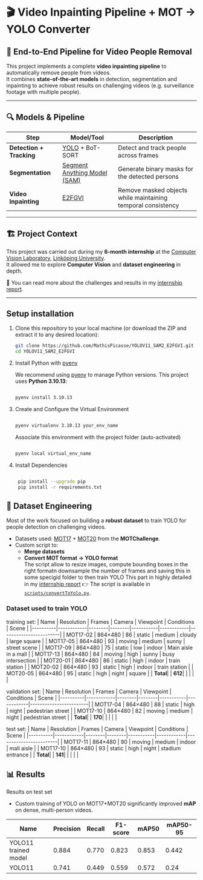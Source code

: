 # 🎬 Video Inpainting Pipeline + MOT → YOLO Converter

## 🚀 End-to-End Pipeline for **Video People Removal**

This project implements a complete **video inpainting pipeline** to automatically remove people from videos.  
It combines **state-of-the-art models** in detection, segmentation and inpainting to achieve robust results on challenging videos (e.g. surveillance footage with multiple people).

---

## 🔍 Models & Pipeline

| Step                  | Model/Tool | Description |
|-----------------------|------------|-------------|
| **Detection + Tracking** | [YOLO](https://github.com/ultralytics/ultralytics) + BoT-SORT | Detect and track people across frames |
| **Segmentation**      | [Segment Anything Model (SAM)](https://segment-anything.com/) | Generate binary masks for the detected persons |
| **Video Inpainting**  | [E2FGVI](https://github.com/MCG-NKU/E2FGVI) | Remove masked objects while maintaining temporal consistency |

---

## 🏗️ Project Context

This project was carried out during my **6-month internship** at the <a href="https://liu.se/en/organisation/liu/isy/cvl">Computer Vision Laboratory</a>, <a href="https://liu.se/en">Linköping University</a>.  
It allowed me to explore **Computer Vision** and **dataset engineering** in depth.  

📄 You can read more about the challenges and results in my [internship report](assets/internship_report.pdf).

---

## Setup installation 
1. Clone this repository to your local machine (or download the ZIP and extract it to any desired location):

   ```bash
   git clone https://github.com/MathisPicasse/YOLOV11_SAM2_E2FGVI.git
   cd YOLOV11_SAM2_E2FGVI
   ```

2. Install Python with <a href="https://github.com/pyenv/pyenv">pyenv</a>
  
   We recommend using <a href="https://github.com/pyenv/pyenv">pyenv</a> to manage Python versions. This project uses **Python 3.10.13**:

   ```bash
   
   pyenv install 3.10.13
   ```

3. Create and Configure the Virtual Environment

   ```bash
   
   pyenv virtualenv 3.10.13 your_env_name
   ```

   Associate this environment with the project folder (auto-activated)
   ```bash
   
   pyenv local virtual_env_name
   ```
4. Install Dependencies
   ```bash
   
    pip install --upgrade pip
    pip install -r requirements.txt
    ```
## 📂 Dataset Engineering

Most of the work focused on building a **robust dataset** to train YOLO for people detection on challenging videos.  

- Datasets used: [MOT17](https://motchallenge.net/data/MOT17/) + [MOT20](https://motchallenge.net/data/MOT20/) from the **MOTChallenge**.  
- Custom script to:
  - **Merge datasets**  
  - **Convert MOT format → YOLO format**  
The script allow to resize images, compute bounding boxes in the right formatn downsample the number of frames and saving this in some 
specigid folder to then train YOLO
This part in highly detailed in my [internship report](assets/internship_report.pdf)
👉 The script is available in [`scripts/convertToYolo.py`](scripts/convertToYolo.py).

### Dataset used to train YOLO 
training set:
| Name     | Resolution | Frames | Camera | Viewpoint | Conditions | Scene                  |
|----------|------------|--------|--------|-----------|------------|------------------------|
| MOT17-02 | 864×480    | 86     | static | medium    | cloudy     | large square           |
| MOT17-05 | 864×480    | 93     | moving | medium    | sunny      | street scene           |
| MOT17-09 | 864×480    | 75     | static | low       | indoor     | Main aisle in a mall   |
| MOT17-13 | 864×480    | 84     | moving | high      | sunny      | busy intersection      |
| MOT20-01 | 864×480    | 86     | static | high      | indoor     | train station          |
| MOT20-02 | 864×480    | 93     | static | high      | indoor     | train station          |
| MOT20-05 | 864×480    | 95     | static | high      | night      | square                 |
| **Total**|            | **612**|        |           |            |                        |

validation set:
| Name     | Resolution | Frames | Camera | Viewpoint | Conditions | Scene                  |
|----------|------------|--------|--------|-----------|------------|------------------------|
| MOT17-04 | 864×480    | 88     | static | high      | night      | pedestrian street      |
| MOT17-10 | 864×480    | 82     | moving | medium    | night      | pedestrian street      |
| **Total**|            | **170**|        |           |            |                        |

test set:
| Name     | Resolution | Frames | Camera | Viewpoint | Conditions | Scene                  |
|----------|------------|--------|--------|-----------|------------|------------------------|
| MOT17-11 | 864×480    | 90     | moving | medium    | indoor     | mall aisle             |
| MOT17-10 | 864×480    | 93     | static | high      | night      | stadium entrance       |
| **Total**|            | **141**|        |           |            |                        |


## 📊 Results
Results on test set
- Custom training of YOLO on MOT17+MOT20 significantly improved **mAP** on dense, multi-person videos.  

| Name                | Precision | Recall    | F1-score | mAP50     | mAP50-95   |
|---------------------|-----------|-----------|----------|-----------|------------|
| YOLO11 trained model| 0.884     | 0.770     | 0.823    | 0.853     | 0.442      |
| YOLO11              | 0.741     | 0.449     | 0.559    | 0.572     | 0.24       |  


